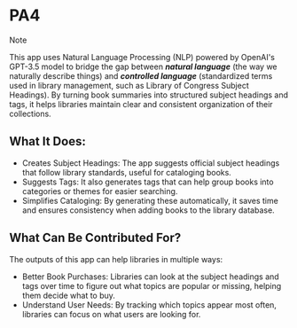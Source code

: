 # PA4

> [!note]
> This app uses Natural Language Processing (NLP) powered by OpenAI's GPT-3.5 model to bridge the gap between ***natural language*** (the way we naturally describe things) and ***controlled language*** (standardized terms used in library management, such as Library of Congress Subject Headings). By turning book summaries into structured subject headings and tags, it helps libraries maintain clear and consistent organization of their collections.

## What It Does:
- Creates Subject Headings: The app suggests official subject headings that follow library standards, useful for cataloging books.
- Suggests Tags: It also generates tags that can help group books into categories or themes for easier searching.
- Simplifies Cataloging: By generating these automatically, it saves time and ensures consistency when adding books to the library database.

## What Can Be Contributed For?
The outputs of this app can help libraries in multiple ways:
- Better Book Purchases: Libraries can look at the subject headings and tags over time to figure out what topics are popular or missing, helping them decide what to buy.
- Understand User Needs: By tracking which topics appear most often, libraries can focus on what users are looking for.
